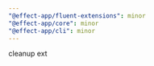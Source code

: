 ```yaml
---
"@effect-app/fluent-extensions": minor
"@effect-app/core": minor
"@effect-app/cli": minor
---
```


cleanup ext
